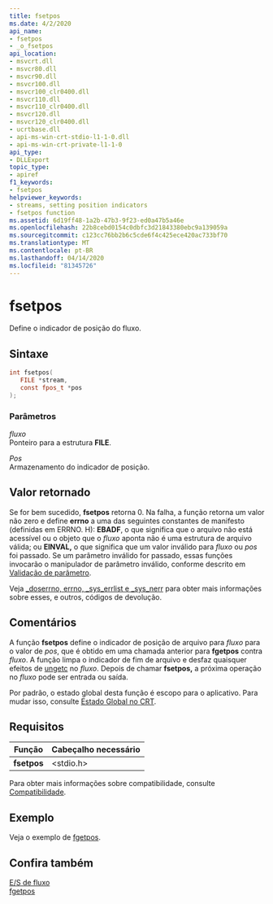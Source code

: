 ```yaml
---
title: fsetpos
ms.date: 4/2/2020
api_name:
- fsetpos
- _o_fsetpos
api_location:
- msvcrt.dll
- msvcr80.dll
- msvcr90.dll
- msvcr100.dll
- msvcr100_clr0400.dll
- msvcr110.dll
- msvcr110_clr0400.dll
- msvcr120.dll
- msvcr120_clr0400.dll
- ucrtbase.dll
- api-ms-win-crt-stdio-l1-1-0.dll
- api-ms-win-crt-private-l1-1-0
api_type:
- DLLExport
topic_type:
- apiref
f1_keywords:
- fsetpos
helpviewer_keywords:
- streams, setting position indicators
- fsetpos function
ms.assetid: 6d19ff48-1a2b-47b3-9f23-ed0a47b5a46e
ms.openlocfilehash: 22b8cebd0154c0dbfc3d21843380ebc9a139059a
ms.sourcegitcommit: c123cc76bb2b6c5cde6f4c425ece420ac733bf70
ms.translationtype: MT
ms.contentlocale: pt-BR
ms.lasthandoff: 04/14/2020
ms.locfileid: "81345726"
---
```

# <a name="fsetpos"></a>fsetpos

Define o indicador de posição do fluxo.

## <a name="syntax"></a>Sintaxe

```C
int fsetpos(
   FILE *stream,
   const fpos_t *pos
);
```

### <a name="parameters"></a>Parâmetros

*fluxo*<br/>
Ponteiro para a estrutura **FILE**.

*Pos*<br/>
Armazenamento do indicador de posição.

## <a name="return-value"></a>Valor retornado

Se for bem sucedido, **fsetpos** retorna 0. Na falha, a função retorna um valor não zero e define **errno** a uma das seguintes constantes de manifesto (definidas em ERRNO. H): **EBADF**, o que significa que o arquivo não está acessível ou o objeto que o *fluxo* aponta não é uma estrutura de arquivo válida; ou **EINVAL,** o que significa que um valor inválido para *fluxo* ou *pos* foi passado. Se um parâmetro inválido for passado, essas funções invocarão o manipulador de parâmetro inválido, conforme descrito em [Validação de parâmetro](../../c-runtime-library/parameter-validation.md).

Veja [_doserrno, errno, _sys_errlist e _sys_nerr](../../c-runtime-library/errno-doserrno-sys-errlist-and-sys-nerr.md) para obter mais informações sobre esses, e outros, códigos de devolução.

## <a name="remarks"></a>Comentários

A função **fsetpos** define o indicador de posição de arquivo para *fluxo* para o valor de *pos*, que é obtido em uma chamada anterior para **fgetpos** contra *fluxo*. A função limpa o indicador de fim de arquivo e desfaz quaisquer efeitos de [ungetc](ungetc-ungetwc.md) no *fluxo*. Depois de chamar **fsetpos,** a próxima operação no *fluxo* pode ser entrada ou saída.

Por padrão, o estado global desta função é escopo para o aplicativo. Para mudar isso, consulte [Estado Global no CRT](../global-state.md).

## <a name="requirements"></a>Requisitos

|Função|Cabeçalho necessário|
|--------------|---------------------|
|**fsetpos**|\<stdio.h>|

Para obter mais informações sobre compatibilidade, consulte [Compatibilidade](../../c-runtime-library/compatibility.md).

## <a name="example"></a>Exemplo

Veja o exemplo de [fgetpos](fgetpos.md).

## <a name="see-also"></a>Confira também

[E/S de fluxo](../../c-runtime-library/stream-i-o.md)<br/>
[fgetpos](fgetpos.md)<br/>
